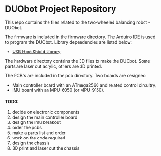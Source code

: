 DUObot Project Repository
=========================

This repo contains the files related to the two-wheeled balancing robot - 
DUObot.


The firmware is included in the firmware directory. The Arduino IDE is used
to program the DUObot. Library dependencies are listed below:
- [USB Host Shield Library](https://github.com/felis/USB_Host_Shield_2.0)


The hardware directory contains the 3D files to make the DUObot. Some parts
are laser cut acrylic, others are 3D printed.


The PCB's are included in the pcb directory. Two boards are designed: 
- Main controller board with an ATmega2560 and related control circuitry,
- IMU board with an MPU-6050 (or MPU-9150).


#### TODO:
1. decide on electronic components
1. design the main controller board
2. design the imu breakout
2. order the pcbs
3. make a parts list and order
4. work on the code required
5. design the chassis
6. 3D print and laser cut the chassis


